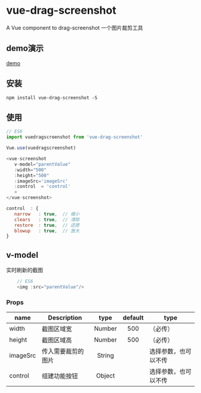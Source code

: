# vue-drag-screenshot
 
A Vue component to drag-screenshot
一个图片裁剪工具
 ## demo演示
 [demo](https://wei-zhe.github.io/)
 
 ## 安装
 
 ```JS
 npm install vue-drag-screenshot -S
 ```
 
 ## 使用
 
 ```js
 // ES6
 import vuedragscreenshot from 'vue-drag-screenshot'
 
 Vue.use(vuedragscreenshot)

 <vue-screenshot 
    v-model="parentValue"
    :width="500"
    :height="500"
    :imageSrc='imageSrc'
    :control  = 'control'
    >
</vue-screenshot>

control  : {
    narrow   : true,  // 缩小
    clears   : true,  // 清除
    restore  : true,  // 还原
    blowup   : true,  // 放大
}
 ```

## v-model
实时刷新的截图

```js
    // ES6
    <img :src="parentValue"/>
 ```

### Props
 
 |   name   |  Description  |   type   | default | type |
 | -------- | ------------- | :------: | :-----: | ---- |
 | width    | 截图区域宽        | Number	| 500 |（必传）
 | height   | 截图区域高        | Number	| 500 |（必传）
 | imageSrc | 传入需要裁剪的图片 | String	 |     | 选择参数，也可以不传
 | control  | 组建功能按钮      | Object	|     | 选择参数，也可以不传
 
 